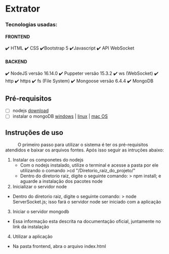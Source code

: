 # Extrator

### Tecnologias usadas:

#### FRONTEND
  :heavy_check_mark: HTML
  :heavy_check_mark: CSS
  :heavy_check_mark:Bootstrap 5
  :heavy_check_mark:Javascript
  :heavy_check_mark: API WebSocket  

#### BACKEND
:heavy_check_mark: NodeJS versão 16.14.0
:heavy_check_mark: Puppeter versão 15.3.2
:heavy_check_mark: ws (WebSocket)
:heavy_check_mark: http
:heavy_check_mark: https
:heavy_check_mark: fs (File System)
:heavy_check_mark: Mongoose versão 6.4.4
:heavy_check_mark: MongoDB 


## Pré-requisitos
 - [ ] nodejs [download](https://nodejs.org/en/download/)	
 - [ ] instalar o mongoDB [windows](https://www.mongodb.com/docs/manual/tutorial/install-mongodb-on-windows/) | [linux](https://www.mongodb.com/docs/manual/administration/install-on-linux/) | [mac OS](https://www.mongodb.com/docs/manual/tutorial/install-mongodb-on-os-x/) 

## Instruções de uso

  &nbsp;&nbsp;&nbsp;&nbsp; &nbsp;&nbsp;&nbsp;&nbsp; O primeiro passo para utilizar o sistema é ter os pré-requisitos atendidos e baixar os arquivos fontes. Após isso seguir as intruções abaixo:
  1. Instalar os componetes do nodejs
     - Com o nodejs instalado, utilize o terminal e acesse a pasta por ele utilizando o comando >cd "/Diretorio_raiz_do_projeto/"
     - Dentro do diretorio raiz, digite o seguinte comando: > npm install; e aguarde a instalação dos pacotes node
  2. Inicializar o servidor node
   - Dentro do diretorio raiz, digite o seguinte comando: > node ServerSocket.js; isso fará o servidor node ser iniciado com a aplicação
  3. Iniciar o servidor mongodb
   - Essa informação esta descrita na documentação oficial, juntamente no link da instalação
  4. Utilizar a aplicação
   - Na pasta frontend, abra o arquivo index.html

 
    

